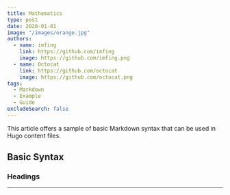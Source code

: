```yaml
---
title: Mathematics
type: post
date: 2020-01-01
image: "/images/orange.jpg"
authors:
  - name: imfing
    link: https://github.com/imfing
    image: https://github.com/imfing.png
  - name: Octocat
    link: https://github.com/octocat
    image: https://github.com/octocat.png
tags:
  - Markdown
  - Example
  - Guide
excludeSearch: false
---
```


This article offers a sample of basic Markdown syntax that can be used in Hugo content files.
<!--more-->

## Basic Syntax

### Headings

---